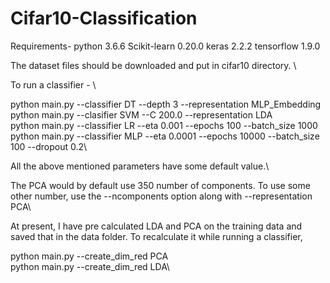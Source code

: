 # Cifar10-Classification
Requirements- 
python 3.6.6
Scikit-learn 0.20.0
keras 2.2.2
tensorflow 1.9.0

The dataset files should be downloaded and put in cifar10 directory. \

To run a classifier - \

python main.py --classifier DT --depth 3 --representation MLP_Embedding \
python main.py --clasifier SVM --C 200.0 --representation LDA \
python main.py --classifier LR --eta 0.001 --epochs 100 --batch_size 1000 \
python main.py --classifier MLP --eta 0.0001 --epochs 10000 --batch_size 100 --dropout 0.2\

All the above mentioned parameters have some default value.\

The PCA would by default use 350 number of components. To use some other number, use the --ncomponents option along with --representation PCA\

At present, I have pre calculated LDA and PCA on the training data and saved that in the data folder. To recalculate it while running a classifier, 

python main.py --create_dim_red PCA\
python main.py --create_dim_red LDA\

